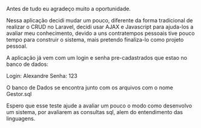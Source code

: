 Antes de tudo eu agradeço muito a oportunidade.


Nessa aplicação decidi mudar um pouco, diferente da forma tradicional de realizar o CRUD no Laravel, decidi usar AJAX e Javascript para ajuda-los a avaliar meu conhecimento, devido a uns contratempos pessoais tive pouco tempo para construir o sistema, mais pretendo finaliza-lo como projeto pessoal.

A aplicação já vem com um login e senha pre-cadastrados que estao no banco de dados:

Login: Alexandre
Senha: 123

O banco de Dados se encontra junto com os arquivos com o nome Gestor.sql

Espero que esse teste ajude a avaliar um pouco o modo como desenvolvo um sistema, por avaliarem as consultas sql, alem do entendimento das linguagens.

 
